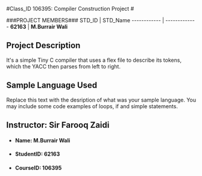 #Class_ID 106395: Compiler Construction Project #
<!-- The 6-Digits is Our Course ID-->

###PROJECT MEMBERS###
STD_ID | STD_Name
------------ | -------------
**62163** | **M.Burrair Wali** 
<!--This is the Group Leader's Name and his ID in bold-->

## Project Description ##
It's a simple Tiny C compiler that uses a flex file to describe its tokens, which the YACC then parses from left to right.

## Sample Language Used ##
Replace this text with the desription of what was your sample language. You may include some code examples of loops, if and simple statements.

## Instructor: Sir Farooq Zaidi 

- #### Name: M.Burrair Wali 
- #### StudentID: 62163
- #### CourseID: 106395
